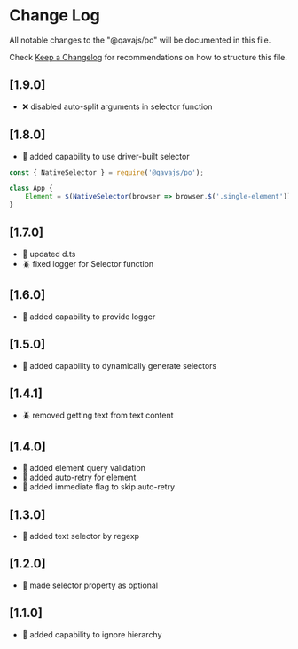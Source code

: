 # Change Log

All notable changes to the "@qavajs/po" will be documented in this file.

Check [Keep a Changelog](http://keepachangelog.com/) for recommendations on how to structure this file.
 
## [1.9.0]
- :x: disabled auto-split arguments in selector function

## [1.8.0]
- :rocket: added capability to use driver-built selector
```javascript
const { NativeSelector } = require('@qavajs/po');

class App {
    Element = $(NativeSelector(browser => browser.$('.single-element')));
}
```

## [1.7.0]
- :rocket: updated d.ts
- :beetle: fixed logger for Selector function

## [1.6.0]
- :rocket: added capability to provide logger

## [1.5.0]
- :rocket: added capability to dynamically generate selectors

## [1.4.1]
- :beetle: removed getting text from text content

## [1.4.0]
- :rocket: added element query validation
- :rocket: added auto-retry for element
- :rocket: added immediate flag to skip auto-retry

## [1.3.0]
- :rocket: added text selector by regexp

## [1.2.0]
- :rocket: made selector property as optional

## [1.1.0]
- :rocket: added capability to ignore hierarchy
